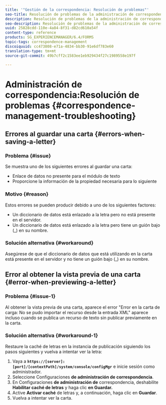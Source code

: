 ```yaml
---
title: '"Gestión de la correspondencia: Resolución de problemas"'
seo-title: Resolución de problemas de la administración de correspondencia
description: Resolución de problemas de la administración de correspondencia
seo-description: Resolución de problemas de la administración de correspondencia
uuid: 25828cdd-110e-4a84-8f31-d82cd610a54f
content-type: reference
products: SG_EXPERIENCEMANAGER/6.4/FORMS
topic-tags: correspondence-management
discoiquuid: cc473808-e71a-4834-bb30-91e6df783e60
translation-type: tm+mt
source-git-commit: 49b7cff2c1583ee1eb929434f27c1989558e197f

---
```



# Administración de correspondencia:Resolución de problemas {#correspondence-management-troubleshooting}

## Errores al guardar una carta {#errors-when-saving-a-letter}

### Problema {#issue}

Se muestra uno de los siguientes errores al guardar una carta:

* Enlace de datos no presente para el módulo de texto
* Proporcione la información de la propiedad necesaria para lo siguiente

### Motivo {#reason}

Estos errores se pueden producir debido a uno de los siguientes factores:

* Un diccionario de datos está enlazado a la letra pero no está presente en el servidor.
* Un diccionario de datos está enlazado a la letra pero tiene un guión bajo (_) en su nombre.

### Solución alternativa {#workaround}

Asegúrese de que el diccionario de datos que está utilizando en la carta está presente en el servidor y no tiene un guión bajo (_) en su nombre.

## Error al obtener la vista previa de una carta {#error-when-previewing-a-letter}

### Problema {#issue-1}

Al obtener la vista previa de una carta, aparece el error &quot;Error en la carta de carga: No se pudo importar el recurso desde la entrada XML&quot; aparece incluso cuando se publica un recurso de texto sin publicar previamente en la carta.

### Solución alternativa {#workaround-1}

Restaure la caché de letras en la instancia de publicación siguiendo los pasos siguientes y vuelva a intentar ver la letra:

1. Vaya a **`https://[server]:[port]/[contextPath]/system/console/configMgr`** e inicie sesión como administrador.
1. Seleccione Configuraciones **de administración de correspondencia**.
1. En Configuraciones **de administración de** correspondencia, deshabilite **Habilitar caché de letras** y haga clic **en Guardar.**
1. Active **Activar caché** de letras y, a continuación, haga clic en **Guardar**.
1. Vuelva a intentar ver la carta.

